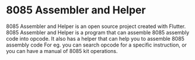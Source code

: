 # 8085 Assembler and Helper
8085 Assembler and Helper is an open source project created with Flutter.
8085 Assembler and Helper is a program that can assemble 8085 assembly code into opcode. It also has a helper that can help you to assemble 8085 assembly code For eg. you can search opcode for a specific instruction, or you can have a  manual of 8085 kit operations.